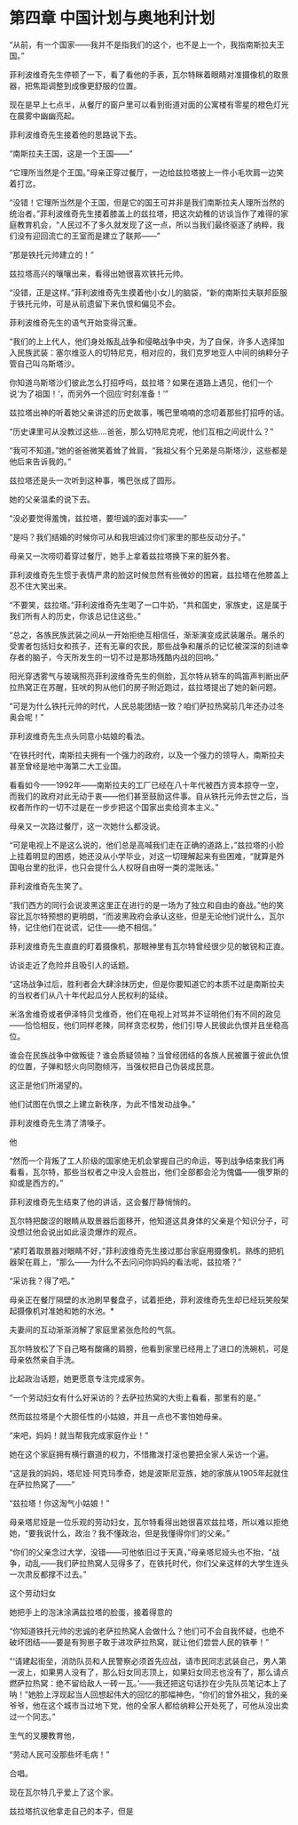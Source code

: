 # 第四章 中国计划与奥地利计划





“从前，有一个国家——我并不是指我们的这个，也不是上一个，我指南斯拉夫王国。”

菲利波维奇先生停顿了一下，看了看他的手表，瓦尔特眯着眼睛对准摄像机的取景器，把焦距调整到成像更舒服的位置。

现在是早上七点半，从餐厅的窗户里可以看到街道对面的公寓楼有零星的橙色灯光在晨雾中幽幽亮起。

菲利波维奇先生接着他的思路说下去。

“南斯拉夫王国，这是一个王国——”

“它理所当然是个王国。”母亲正穿过餐厅，一边给兹拉塔披上一件小毛坎肩一边笑着打岔。

“没错！它理所当然是个王国，但是它的国王可并非是我们南斯拉夫人理所当然的统治者。”菲利波维奇先生搂着膝盖上的兹拉塔，把这次幼稚的访谈当作了难得的家庭教育机会，“人民过不了多久就发现了这一点，所以当我们最终驱逐了纳粹，我们没有迎回流亡的王室而是建立了联邦——”

“那是铁托元帅建立的！”

兹拉塔高兴的嚷嚷出来，看得出她很喜欢铁托元帅。

“没错，正是这样。”菲利波维奇先生摸着他小女儿的脑袋，“新的南斯拉夫联邦臣服于铁托元帅，可是从前遗留下来仇恨和偏见不会。

菲利波维奇先生的语气开始变得沉重。

“我们的上上代人，他们身处叛乱战争和侵略战争中央，为了自保，许多人选择加入民族武装：塞尔维亚人的切特尼克，相对应的，我们克罗地亚人中间的纳粹分子管自己叫乌斯塔沙。

 你知道乌斯塔沙们彼此怎么打招呼吗，兹拉塔？如果在道路上遇见，他们一个说‘为了祖国！’，而另外一个回应‘时刻准备！’”

兹拉塔出神的听着她父亲讲述的历史故事，嘴巴里喃喃的念叨着那些打招呼的话。

“历史课里可从没教过这些....爸爸，那么切特尼克呢，他们互相之间说什么？”

“我可不知道。”她的爸爸微笑着耸了耸肩，“我祖父有个兄弟是乌斯塔沙，这些都是他后来告诉我的。”

兹拉塔还是头一次听到这种事，嘴巴张成了圆形。

她的父亲温柔的说下去。

“没必要觉得羞愧，兹拉塔，要坦诚的面对事实——”

“是吗？我们结婚的时候你可从和我坦诚过你们家里的那些反动分子。”

母亲又一次唠叨着穿过餐厅，她手上拿着兹拉塔换下来的脏外套。

菲利波维奇先生惯于表情严肃的脸这时候忽然有些微妙的困窘，兹拉塔在他膝盖上忍不住大笑出来。

“不要笑，兹拉塔。”菲利波维奇先生喝了一口牛奶，“共和国史，家族史，这是属于我们所有人的历史，你该总记住这些。”

“总之，各族民族武装之间从一开始拒绝互相信任，渐渐演变成武装屠杀。屠杀的受害者包括妇女和孩子，还有无辜的农民，那些战争和屠杀的记忆被深深的刻进幸存者的脑子，今天所发生的一切不过是那场残酷内战的回响。”



阳光穿透雾气与玻璃照亮菲利波维奇先生的侧脸，瓦尔特从轿车的鸣笛声判断出萨拉热窝正在苏醒，狂吠的狗从他们的房子附近跑过，兹拉塔提出了她的新问题。

“可是为什么铁托元帅的时代，人民总能团结一致？咱们萨拉热窝前几年还办过冬奥会呢！”

菲利波维奇先生点头同意小姑娘的看法。

“在铁托时代，南斯拉夫拥有一个强力的政府，以及一个强力的领导人，南斯拉夫甚至曾经是地中海第二大工业国。

 看看如今——1992年——南斯拉夫的工厂已经在八十年代被西方资本掠夺一空，而我们的政府对此无动于衷——他们甚至鼓励这件事。自从铁托元帅去世之后，当权者所作的一切不过是在一步步把这个国家出卖给资本主义。”

母亲又一次路过餐厅，这一次她什么都没说。

“可是电视上不是这么说的，他们总是高喊我们走在正确的道路上，”兹拉塔的小脸上挂着明显的困惑，她还没从小学毕业，对这一切理解起来有些困难，“就算是外国电台里的批评，也只会提什么人权呀自由呀一类的混账话。”

菲利波维奇先生笑了。

“我们西方的同行会说波黑这里正在进行的是一场为了独立和自由的奋战。”他的笑容比瓦尔特预想的更明朗，“而波黑政府会承认这些，但是无论他们说什么，瓦尔特，记住他们在说谎，记住——绝不相信。”

菲利波维奇先生直直的盯着摄像机，那眼神里有瓦尔特曾经很少见的敏锐和正直。

访谈走近了危险并且吸引人的话题。

“这场战争过后，胜利者会大肆涂抹历史，但是你要知道它的本质不过是南斯拉夫的当权者们从八十年代起瓜分人民权利的延续。

 米洛舍维奇或者伊泽特贝戈维奇，他们在电视上对骂并不证明他们有不同的政见——恰恰相反，他们同样老辣，同样贪恋权势，他们引导人民彼此仇恨并且坐稳高位。

 谁会在民族战争中做叛徒？谁会质疑领袖？当曾经团结的各族人民被置于彼此仇恨的位置，子弹和怒火向同胞倾泻，当强权把自己伪装成民意。

 这正是他们所渴望的。

 他们试图在仇恨之上建立新秩序，为此不惜发动战争。”

菲利波维奇先生清了清嗓子。

他

“然而一个背叛了工人阶级的国家绝无机会掌握自己的命运，等到战争结束我们再看看，瓦尔特，那些当权者之中没人会胜出，他们全部都会沦为傀儡——俄罗斯的抑或是西方的。”

菲利波维奇先生结束了他的讲话，这会餐厅静悄悄的。

瓦尔特把酸涩的眼睛从取景器后面移开，他知道这具身体的父亲是个知识分子，可没想过他会说出如此滚烫爆炸的观点。

“紧盯着取景器对眼睛不好，”菲利波维奇先生接过那台家庭用摄像机，熟练的把机器架在肩上，“那么——为什么不去问问你妈妈的看法呢，兹拉塔？”

“采访我？得了吧。”

母亲正在餐厅隔壁的水池刷早餐盘子，试着拒绝，菲利波维奇先生却已经玩笑般架起摄像机对准她和她的水池。*

夫妻间的互动渐渐消解了家庭里紧张危险的气氛。

瓦尔特放松了下自己略有酸痛的肩膀，他看到家里已经用上了进口的洗碗机，可是母亲依然亲自手洗。

比起政治话题，她更愿意专注完成家务。

“一个劳动妇女有什么好采访的？去萨拉热窝的大街上看看，那里有的是。”

然而兹拉塔是个大胆任性的小姑娘，并且一点也不害怕她母亲。

“来吧，妈妈！就当帮我完成家庭作业！”

她在这个家庭拥有横行霸道的权力，不惜撒泼打滚也要把全家人采访一个遍。

“这是我的妈妈，塔尼娅·阿克玛季奇，她是波斯尼亚族，她的家族从1905年起就住在萨拉热窝了——”

“兹拉塔！你这淘气小姑娘！”

母亲塔尼娅是一位乐观的劳动妇女，瓦尔特看得出她很喜欢兹拉塔，所以难以拒绝她，“要我说什么，政治？我不懂政治，但是我懂得你们的父亲。”

“你们的父亲念过大学，没错——可他依旧过于天真，”母亲塔尼娅头也不抬，“战争，动乱——我们萨拉热窝人见得多了，在铁托时代，你们父亲这样的大学生连头一次肃反都撑不过去。”

这个劳动妇女

她把手上的泡沫涂满兹拉塔的脸蛋，接着得意的

“你知道铁托元帅的忠诚的老萨拉热窝人会做什么？他们可不会自我怀疑，也绝不破坏团结——要是有狗崽子敢于进攻萨拉热窝，就让他们尝尝人民的铁拳！”

“‘请建起街垒，消防队员和人民警察必须首先应战，请市民同志武装自己，男人第一波上，如果男人没有了，那么妇女同志顶上，如果妇女同志也没有了，那么请点燃萨拉热窝：绝不留给敌人一砖一瓦。’——我还把这句话抄在少先队员笔记本上了呐！”她脸上浮现起当人回想起伟大的回忆的那幅神色，“你们的曾外祖父，我的亲爷爷，他在这个城市当过地下党，他的全家人都给纳粹公开处死了，可他从没出卖过一个同志。”

























生气的叉腰教育他，

“劳动人民可没那些坏毛病！”



合唱。

现在瓦尔特几乎爱上了这个家。

 

兹拉塔抗议他拿走自己的本子，但是